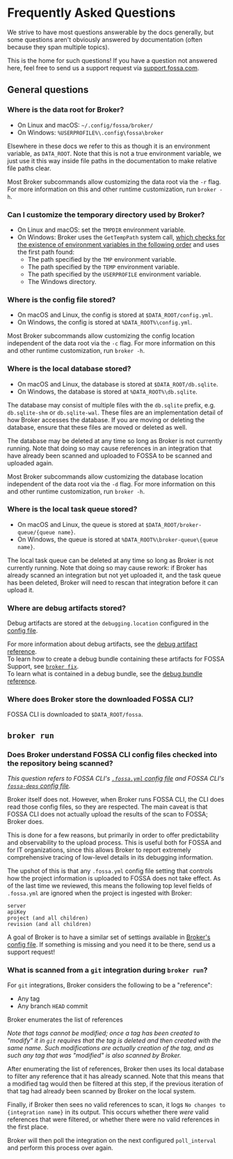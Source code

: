 
# Frequently Asked Questions

We strive to have most questions answerable by the docs generally, but some questions
aren't obviously answered by documentation (often because they span multiple topics).

This is the home for such questions! If you have a question not answered here,
feel free to send us a support request via [support.fossa.com](https://support.fossa.com).

## General questions

### Where is the data root for Broker?

- On Linux and macOS: `~/.config/fossa/broker/`
- On Windows: `%USERPROFILE%\.config\fossa\broker`

Elsewhere in these docs we refer to this as though it is an environment variable, as `DATA_ROOT`.
Note that this is not a true environment variable, we just use it this way inside file paths in the documentation
to make relative file paths clear.

Most Broker subcommands allow customizing the data root via the `-r` flag.
For more information on this and other runtime customization, run `broker -h`.

### Can I customize the temporary directory used by Broker?

- On Linux and macOS: set the `TMPDIR` environment variable.
- On Windows: Broker uses the `GetTempPath` system call,
  [which checks for the existence of environment variables in the following order](https://learn.microsoft.com/en-us/windows/win32/api/fileapi/nf-fileapi-gettemppath2a#remarks)
  and uses the first path found:
  - The path specified by the `TMP` environment variable.
  - The path specified by the `TEMP` environment variable.
  - The path specified by the `USERPROFILE` environment variable.
  - The Windows directory.

### Where is the config file stored?

- On macOS and Linux, the config is stored at `$DATA_ROOT/config.yml`.
- On Windows, the config is stored at `%DATA_ROOT%\config.yml`.

Most Broker subcommands allow customizing the config location independent of the data root via the `-c` flag.
For more information on this and other runtime customization, run `broker -h`.

### Where is the local database stored?

- On macOS and Linux, the database is stored at `$DATA_ROOT/db.sqlite`.
- On Windows, the database is stored at `%DATA_ROOT%\db.sqlite`.

The database may consist of multiple files with the `db.sqlite` prefix, e.g. `db.sqlite-shm` or `db.sqlite-wal`.
These files are an implementation detail of how Broker accesses the database. 
If you are moving or deleting the database, ensure that these files are moved or deleted as well.

The database may be deleted at any time so long as Broker is not currently running.
Note that doing so may cause references in an integration that have already been scanned and uploaded to FOSSA
to be scanned and uploaded again.

Most Broker subcommands allow customizing the database location independent of the data root via the `-d` flag.
For more information on this and other runtime customization, run `broker -h`.

### Where is the local task queue stored?

- On macOS and Linux, the queue is stored at `$DATA_ROOT/broker-queue/{queue name}`.
- On Windows, the queue is stored at `%DATA_ROOT%\broker-queue\{queue name}`.

The local task queue can be deleted at any time so long as Broker is not currently running.
Note that doing so may cause rework: if Broker has already scanned an integration but not yet uploaded it, 
and the task queue has been deleted, Broker will need to rescan that integration before it can upload it.

### Where are debug artifacts stored?

Debug artifacts are stored at the `debugging.location` configured in the [config file](./config.md#debugging).

For more information about debug artifacts, see the [debug artifact reference](./debug-artifacts.md).<br>
To learn how to create a debug bundle containing these artifacts for FOSSA Support, see [`broker fix`](../subcommands/fix.md).<br>
To learn what is contained in a debug bundle, see the [debug bundle reference](./debug-bundle.md).

### Where does Broker store the downloaded FOSSA CLI?

FOSSA CLI is downloaded to `$DATA_ROOT/fossa`.

## `broker run`

### Does Broker understand FOSSA CLI config files checked into the repository being scanned?

_This question refers to FOSSA CLI's [`.fossa.yml` config file](https://github.com/fossas/fossa-cli/blob/master/docs/references/files/fossa-yml.md)_
_and FOSSA CLI's [`fossa-deps` config file](https://github.com/fossas/fossa-cli/blob/master/docs/references/files/fossa-deps.md)._

Broker itself does not. However, when Broker runs FOSSA CLI, the CLI does read those config files, so they are respected.
The main caveat is that FOSSA CLI does not actually upload the results of the scan to FOSSA; Broker does.

This is done for a few reasons, but primarily in order to offer predictability and observability to the upload process.
This is useful both for FOSSA and for IT organizations, since this allows Broker to report extremely comprehensive tracing of low-level details
in its debugging information.

The upshot of this is that any `.fossa.yml` config file setting that controls how the project information is uploaded to FOSSA
does not take effect. As of the last time we reviewed, this means the following top level fields of `.fossa.yml` are ignored
when the project is ingested with Broker:

```
server
apiKey
project (and all children)
revision (and all children)
```

A goal of Broker is to have a similar set of settings available in [Broker's config file](./config.md).
If something is missing and you need it to be there, send us a support request!

### What is scanned from a `git` integration during `broker run`?

For `git` integrations, Broker considers the following to be a "reference":

- Any tag
- Any branch `HEAD` commit

Broker enumerates the list of references

_Note that tags cannot be modified; once a tag has been created to "modify" it in `git` requires that the tag is_
_deleted and then created with the same name. Such modifications are actually creation of the tag,_
_and as such any tag that was "modified" is also scanned by Broker._

After enumerating the list of references, Broker then uses its local database to filter any reference that it has already scanned.
Note that this means that a modified tag would then be filtered at this step,
if the previous iteration of that tag had already been scanned by Broker on the local system.

Finally, if Broker then sees no valid references to scan, it logs `No changes to {integration name}` in its output.
This occurs whether there _were_ valid references that were filtered, or whether there were no valid references in the first place.

Broker will then poll the integration on the next configured `poll_interval` and perform this process over again.
